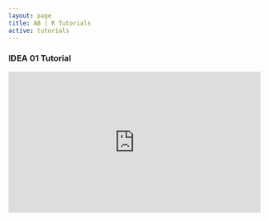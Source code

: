 ```yaml
---
layout: page
title: AB | R Tutorials
active: tutorials
---
```


### IDEA 01 Tutorial
<style>.embed-container { position: relative; padding-bottom: 56.25%; height: 0; overflow: hidden; max-width: 100%; } .embed-container iframe, .embed-container object, .embed-container embed { position: absolute; top: 0; left: 0; width: 100%; height: 100%; }</style><div class='embed-container'><iframe src='https://www.youtube.com/embed//-aqiG2Hdeg0' frameborder='0' allowfullscreen></iframe></div>
